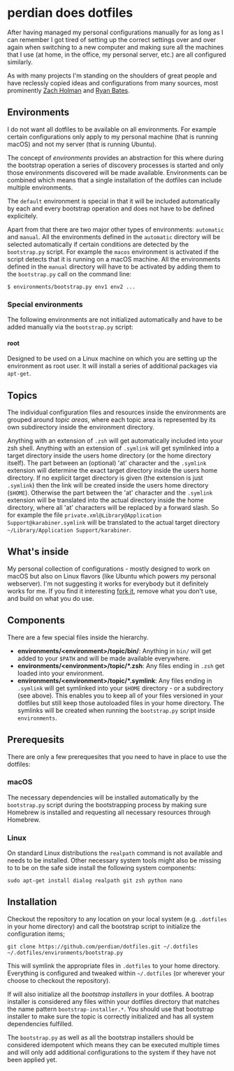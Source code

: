 # perdian does dotfiles

After having managed my personal configurations manually for as long as I can
remember I got tired of setting up the correct settings over and over again
when switching to a new computer and making sure all the machines that I use
(at home, in the office, my personal server, etc.) are all configured
similarly.

As with many projects I'm standing on the shoulders of great people and have
reclessly copied ideas and configurations from many sources, most prominently
[Zach Holman](https://github.com/holman/dotfiles) and [Ryan Bates](https://github.com/ryanb/dotfiles).

## Environments

I do not want all dotfiles to be available on all environments. For example
certain configurations only apply to my personal machine (that is running macOS)
and not my server (that is running Ubuntu).

The concept of *environments* provides an abstraction for this where during the
bootstrap operation a series of discovery processes is started and only those
environments discovered will be made available. Environments can be combined
which means that a single installation of the dotfiles can include multiple
environments.

The `default` environment is special in that it will be included automatically
by each and every bootstrap operation and does not have to be defined
explicitely.

Apart from that there are two major other types of environments: `automatic`
and `manual`. All the environments defined in the `automatic` directory will
be selected automatically if certain conditions are detected by the
`bootstrap.py` script. For example the `macos` environment is activated if the
script detects that it is running on a macOS machine. All the environments
defined in the `manual` directory will have to be activated by adding them to
the `bootstrap.py` call on the command line:

    $ environments/bootstrap.py env1 env2 ...

### Special environments

The following environments are not initialized automatically and have to be
added manually via the `bootstrap.py` script:

#### root

Designed to be used on a Linux machine on which you are setting up the
environment as root user. It will install a series of additional packages via
`apt-get`.

## Topics

The individual configuration files and resources inside the environments are
grouped around *topic areas*, where each topic area is represented by its own
subdirectory inside the environment directory.

Anything with an extension of `.zsh` will get automatically included into your
zsh shell. Anything with an extension of `.symlink` will get symlinked into a
target directory inside the users home directory (or the home directory itself).
The part between an (optional) 'at' character and the `.symlink` extension will
determine the exact target directory inside the users home directory. If no
explicit target directory is given (the extension is just `.symlink`) then the
link will be created inside the users home directory (`$HOME`). Otherwise the
part between the 'at' character and the `.symlink` extension will be translated
into the actual directory inside the home directory, where all 'at' characters
will be replaced by a forward slash. So for example the file `private.xml@Library@Application Support@karabiner.symlink`
will be translated to the actual target directory `~/Library/Application Support/karabiner`.

## What's inside

My personal collection of configurations - mostly designed to work on macOS but
also on Linux flavors (like Ubuntu which powers my personal webserver). I'm not
suggesting it works for everybody but it definitely works for me. If you find it
interesting [fork it](https://github.com/perdian/dotfiles/fork), remove what you
don't use, and build on what you do use.

## Components

There are a few special files inside the hierarchy.

- **environments/\<environment>/topic/bin/**: Anything in `bin/` will get added to your `$PATH`
  and will be made available everywhere.
- **environments/\<environment>/topic/\*.zsh**: Any files ending in `.zsh` get
  loaded into your environment.
- **environments/\<environment>/topic/\*.symlink**: Any files ending in
  `.symlink` will get symlinked into your `$HOME` directory - or a subdirectory
  (see above). This enables you to keep all of your files versioned in your
  dotfiles but still keep those autoloaded files in your home directory. The
  symlinks will be created when running the `bootstrap.py` script inside
  `environments`.

## Prerequesits

There are only a few prerequesites that you need to have in place to use the
dotfiles:

### macOS

The necessary dependencies will be installed automatically by the `bootstrap.py`
script during the bootstrapping process by making sure Homebrew is installed and
requesting all necessary resources through Homebrew.

### Linux

On standard Linux distributions the `realpath` command is not available and
needs to be installed. Other necessary system tools might also be missing to to
be on the safe side install the following system components:

    sudo apt-get install dialog realpath git zsh python nano

## Installation

Checkout the repository to any location on your local system (e.g. `.dotfiles`
in your home directory) and call the bootstrap script to initialize the
configuration items;

    git clone https://github.com/perdian/dotfiles.git ~/.dotfiles
    ~/.dotfiles/environments/bootstrap.py

This will symlink the appropriate files in `.dotfiles` to your home directory.
Everything is configured and tweaked within `~/.dotfiles` (or wherever your
choose to checkout the repository).

If will also initialize all the *bootstrap installers* in your dotfiles.
A bootrap installer is considered any files within your dotfiles directory that
matches the name pattern `bootstrap-installer.*`. You should use that bootstrap
installer to make sure the topic is correctly initialized and has all system
dependencies fulfilled.

The `bootstrap.py` as well as all the bootstrap installers should be considered
idempotent which means they can be executed multiple times and will only add
additional configurations to the system if they have not been applied yet.
